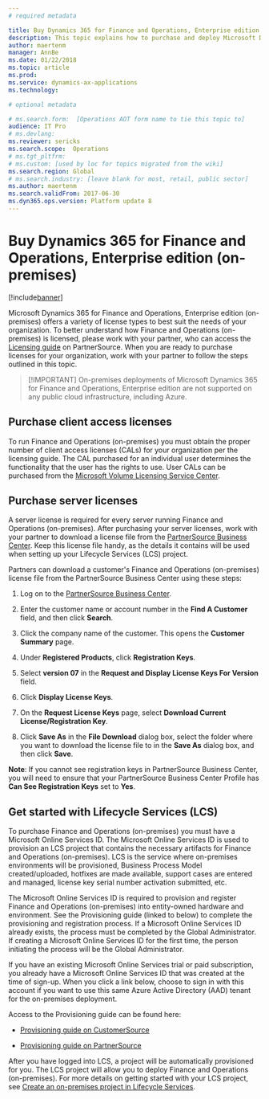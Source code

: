 ```yaml
---
# required metadata

title: Buy Dynamics 365 for Finance and Operations, Enterprise edition (on-premises)
description: This topic explains how to purchase and deploy Microsoft Dynamics 365 for Finance and Operations, Enterprise edition (on-premises).
author: maertenm 
manager: AnnBe
ms.date: 01/22/2018
ms.topic: article
ms.prod: 
ms.service: dynamics-ax-applications
ms.technology: 

# optional metadata

# ms.search.form:  [Operations AOT form name to tie this topic to]
audience: IT Pro
# ms.devlang: 
ms.reviewer: sericks
ms.search.scope:  Operations 
# ms.tgt_pltfrm: 
# ms.custom: [used by loc for topics migrated from the wiki]
ms.search.region: Global
# ms.search.industry: [leave blank for most, retail, public sector]
ms.author: maertenm
ms.search.validFrom: 2017-06-30 
ms.dyn365.ops.version: Platform update 8 
---
```


# Buy Dynamics 365 for Finance and Operations, Enterprise edition (on-premises)

[!include[banner](../includes/banner.md)]

Microsoft Dynamics 365 for Finance and Operations, Enterprise edition (on-premises) offers a variety of license types to best suit the needs of your organization. To better understand how Finance and Operations (on-premises) is licensed, please work with your partner, who can access the [Licensing guide](https://go.microsoft.com/fwlink/?linkid=852079) on PartnerSource. When you are ready to purchase licenses for your organization, work with your partner to follow the steps outlined in this topic.

>   [!IMPORTANT]
>   On-premises deployments of Microsoft Dynamics 365 for Finance and Operations, Enterprise edition are not supported on any public cloud infrastructure, including Azure. 

Purchase client access licenses
-------------------

To run Finance and Operations (on-premises) you must obtain the proper number of client access licenses (CALs) for your organization per the licensing guide. The CAL purchased for an individual user determines the functionality that the user has the rights to use. User CALs can be purchased from the [Microsoft Volume Licensing Service Center](https://www.microsoft.com/Licensing/servicecenter/default.aspx).

Purchase server licenses
--------------------------

A server license is required for every server running Finance and Operations (on-premises). After purchasing your server licenses, work with your partner to download a license file from the [PartnerSource Business Center](https://businesscenter.mbs.microsoft.com/). Keep this license file handy, as the details it contains will be used when setting up your Lifecycle Services (LCS) project.

Partners can download a customer's Finance and Operations (on-premises) license file from the PartnerSource Business Center using these steps:

1.  Log on to the [PartnerSource Business Center](https://businesscenter.mbs.microsoft.com/).

3.  Enter the customer name or account number in the **Find A Customer** field, and then click **Search**.

4.  Click the company name of the customer. This opens the **Customer Summary** page.

5.  Under **Registered Products**, click **Registration Keys**.

6.  Select **version 07** in the **Request and Display License Keys For Version** field.

7.  Click **Display License Keys**.

8.  On the **Request License Keys** page, select **Download Current License/Registration Key**.

9.  Click **Save As** in the **File Download** dialog box, select the folder where you want to download the license file to in the **Save As** dialog box, and then click **Save**.

**Note**: If you cannot see registration keys in PartnerSource Business Center, you will need to ensure that your PartnerSource Business Center Profile has **Can See Registration Keys** set to **Yes**.

Get started with Lifecycle Services (LCS)
---------------------------------------

To purchase Finance and Operations (on-premises) you must have a Microsoft Online Services ID. The Microsoft Online Services ID is used to provision an LCS project that contains the necessary artifacts for Finance and Operations (on-premises). LCS is the service where on-premises environments will be provisioned, Business Process Model created/uploaded, hotfixes are made available, support cases are entered and managed, license key serial number activation submitted, etc.

The Microsoft Online Services ID is required to provision and register Finance and Operations (on-premises) into entity-owned hardware and environment. See the Provisioning guide (linked to below) to complete the provisioning and registration process. If a Microsoft Online Services ID already exists, the process must be completed by the Global Administrator. If creating a Microsoft Online Services ID for the first time, the person initiating the process will be the Global Administrator.

If you have an existing Microsoft Online Services trial or paid subscription, you already have a Microsoft Online Services ID that was created at the time of sign-up. When you click a link below, choose to sign in with this account if you want to use this same Azure Active Directory (AAD) tenant for the on-premises deployment.

Access to the Provisioning guide can be found here:

- [Provisioning guide on CustomerSource](https://go.microsoft.com/fwlink/?linkid=852080)

- [Provisioning guide on PartnerSource](https://mbs.microsoft.com/partnersource/global/deployment/documentation/user-guides/D365Ops_OnPremEEProvisionGuide)

After you have logged into LCS, a project will be automatically provisioned for you. The LCS project will allow you to deploy Finance and Operations (on-premises). For more details on getting started with your LCS project, see [Create an on-premises project in Lifecycle Services](../../dev-itpro/lifecycle-services/lbd-create-lcs-on-prem-project.md).
